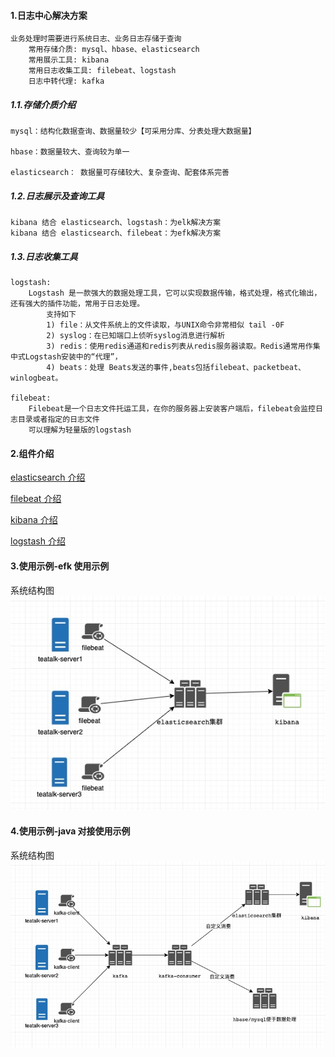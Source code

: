 #### 1.日志中心解决方案

    业务处理时需要进行系统日志、业务日志存储于查询
        常用存储介质: mysql、hbase、elasticsearch
        常用展示工具: kibana
        常用日志收集工具: filebeat、logstash
        日志中转代理: kafka

##### 1.1.存储介质介绍

    mysql：结构化数据查询、数据量较少【可采用分库、分表处理大数据量】

    hbase：数据量较大、查询较为单一

    elasticsearch： 数据量可存储较大、复杂查询、配套体系完善

##### 1.2.日志展示及查询工具

    kibana 结合 elasticsearch、logstash：为elk解决方案
    kibana 结合 elasticsearch、filebeat：为efk解决方案

##### 1.3.日志收集工具

    logstash:
        Logstash 是一款强大的数据处理工具，它可以实现数据传输，格式处理，格式化输出，还有强大的插件功能，常用于日志处理。
            支持如下
            1) file：从文件系统上的文件读取，与UNIX命令非常相似 tail -0F
            2) syslog：在已知端口上侦听syslog消息进行解析
            3) redis：使用redis通道和redis列表从redis服务器读取。Redis通常用作集中式Logstash安装中的“代理”，
            4) beats：处理 Beats发送的事件,beats包括filebeat、packetbeat、winlogbeat。

    filebeat:
        Filebeat是一个日志文件托运工具，在你的服务器上安装客户端后，filebeat会监控日志目录或者指定的日志文件
        可以理解为轻量版的logstash

#### 2.组件介绍

[elasticsearch 介绍](elasticsearch)

[filebeat 介绍](filebeat)

[kibana 介绍](kibana)

[logstash 介绍](kibana)

#### 3.使用示例-efk 使用示例

系统结构图
![参考](1.efk使用示例/res/stefk.jpg)

#### 4.使用示例-java 对接使用示例

系统结构图
![参考](2.java使用示例/res/elkjava.jpg)
